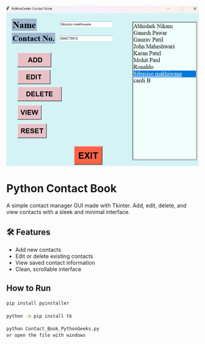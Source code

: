 ![alt text](<Screenshot 2025-06-30 181412.png>)
#  Python Contact Book

A simple contact manager GUI made with Tkinter. Add, edit, delete, and view contacts with a sleek and minimal interface.

## 🛠 Features
- Add new contacts
- Edit or delete existing contacts
- View saved contact information
- Clean, scrollable interface

##  How to Run

```bash
pip install pyinstaller

python -m pip install tk

python Contact_Book_PythonGeeks.py
or open the file with windows


